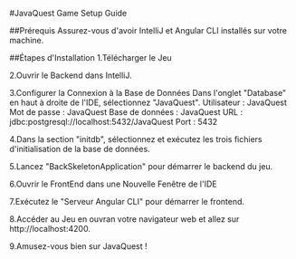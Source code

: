 #JavaQuest Game Setup Guide

##Prérequis
Assurez-vous d'avoir IntelliJ et Angular CLI installés sur votre machine.

##Étapes d'Installation
1.Télécharger le Jeu

2.Ouvrir le Backend dans IntelliJ.

3.Configurer la Connexion à la Base de Données
Dans l'onglet "Database" en haut à droite de l'IDE, sélectionnez "JavaQuest".
Utilisateur : JavaQuest
Mot de passe : JavaQuest
Base de données : JavaQuest
URL : jdbc:postgresql://localhost:5432/JavaQuest
Port : 5432

4.Dans la section "initdb", sélectionnez et exécutez les trois fichiers d'initialisation de la base de données.

5.Lancez "BackSkeletonApplication" pour démarrer le backend du jeu.

6.Ouvrir le FrontEnd dans une Nouvelle Fenêtre de l'IDE

7.Exécutez le "Serveur Angular CLI" pour démarrer le frontend.

8.Accéder au Jeu en ouvran votre navigateur web et allez sur http://localhost:4200.

9.Amusez-vous bien sur JavaQuest !
